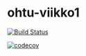 # ohtu-viikko1

[![Build Status](https://travis-ci.org/luupanu/ohtu-viikko1.svg?branch=master)](https://travis-ci.org/luupanu/ohtu-viikko1)

[![codecov](https://codecov.io/gh/luupanu/ohtu-viikko1/branch/master/graph/badge.svg)](https://codecov.io/gh/luupanu/ohtu-viikko1)
